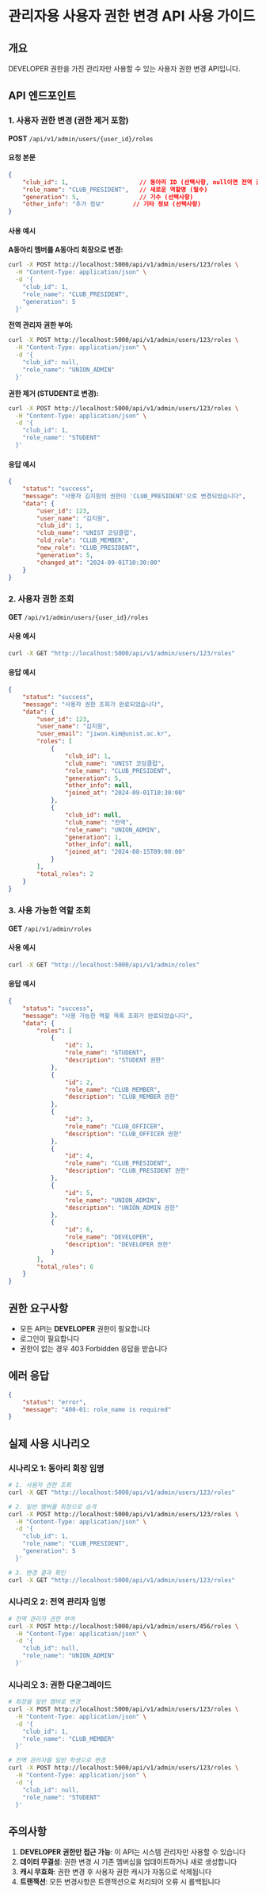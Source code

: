 # 관리자용 사용자 권한 변경 API 사용 가이드

## 개요
DEVELOPER 권한을 가진 관리자만 사용할 수 있는 사용자 권한 변경 API입니다.

## API 엔드포인트

### 1. 사용자 권한 변경 (권한 제거 포함)
**POST** `/api/v1/admin/users/{user_id}/roles`

#### 요청 본문
```json
{
    "club_id": 1,                    // 동아리 ID (선택사항, null이면 전역 권한)
    "role_name": "CLUB_PRESIDENT",   // 새로운 역할명 (필수)
    "generation": 5,                 // 기수 (선택사항)
    "other_info": "추가 정보"        // 기타 정보 (선택사항)
}
```

#### 사용 예시

**A동아리 멤버를 A동아리 회장으로 변경:**
```bash
curl -X POST http://localhost:5000/api/v1/admin/users/123/roles \
  -H "Content-Type: application/json" \
  -d '{
    "club_id": 1,
    "role_name": "CLUB_PRESIDENT",
    "generation": 5
  }'
```

**전역 관리자 권한 부여:**
```bash
curl -X POST http://localhost:5000/api/v1/admin/users/123/roles \
  -H "Content-Type: application/json" \
  -d '{
    "club_id": null,
    "role_name": "UNION_ADMIN"
  }'
```

**권한 제거 (STUDENT로 변경):**
```bash
curl -X POST http://localhost:5000/api/v1/admin/users/123/roles \
  -H "Content-Type: application/json" \
  -d '{
    "club_id": 1,
    "role_name": "STUDENT"
  }'
```

#### 응답 예시
```json
{
    "status": "success",
    "message": "사용자 김지원의 권한이 'CLUB_PRESIDENT'으로 변경되었습니다",
    "data": {
        "user_id": 123,
        "user_name": "김지원",
        "club_id": 1,
        "club_name": "UNIST 코딩클럽",
        "old_role": "CLUB_MEMBER",
        "new_role": "CLUB_PRESIDENT",
        "generation": 5,
        "changed_at": "2024-09-01T10:30:00"
    }
}
```

### 2. 사용자 권한 조회
**GET** `/api/v1/admin/users/{user_id}/roles`

#### 사용 예시
```bash
curl -X GET "http://localhost:5000/api/v1/admin/users/123/roles"
```

#### 응답 예시
```json
{
    "status": "success",
    "message": "사용자 권한 조회가 완료되었습니다",
    "data": {
        "user_id": 123,
        "user_name": "김지원",
        "user_email": "jiwon.kim@unist.ac.kr",
        "roles": [
            {
                "club_id": 1,
                "club_name": "UNIST 코딩클럽",
                "role_name": "CLUB_PRESIDENT",
                "generation": 5,
                "other_info": null,
                "joined_at": "2024-09-01T10:30:00"
            },
            {
                "club_id": null,
                "club_name": "전역",
                "role_name": "UNION_ADMIN",
                "generation": 1,
                "other_info": null,
                "joined_at": "2024-08-15T09:00:00"
            }
        ],
        "total_roles": 2
    }
}
```

### 3. 사용 가능한 역할 조회
**GET** `/api/v1/admin/roles`

#### 사용 예시
```bash
curl -X GET "http://localhost:5000/api/v1/admin/roles"
```

#### 응답 예시
```json
{
    "status": "success",
    "message": "사용 가능한 역할 목록 조회가 완료되었습니다",
    "data": {
        "roles": [
            {
                "id": 1,
                "role_name": "STUDENT",
                "description": "STUDENT 권한"
            },
            {
                "id": 2,
                "role_name": "CLUB_MEMBER",
                "description": "CLUB_MEMBER 권한"
            },
            {
                "id": 3,
                "role_name": "CLUB_OFFICER",
                "description": "CLUB_OFFICER 권한"
            },
            {
                "id": 4,
                "role_name": "CLUB_PRESIDENT",
                "description": "CLUB_PRESIDENT 권한"
            },
            {
                "id": 5,
                "role_name": "UNION_ADMIN",
                "description": "UNION_ADMIN 권한"
            },
            {
                "id": 6,
                "role_name": "DEVELOPER",
                "description": "DEVELOPER 권한"
            }
        ],
        "total_roles": 6
    }
}
```

## 권한 요구사항
- 모든 API는 **DEVELOPER** 권한이 필요합니다
- 로그인이 필요합니다
- 권한이 없는 경우 403 Forbidden 응답을 받습니다

## 에러 응답
```json
{
    "status": "error",
    "message": "400-01: role_name is required"
}
```

## 실제 사용 시나리오

### 시나리오 1: 동아리 회장 임명
```bash
# 1. 사용자 권한 조회
curl -X GET "http://localhost:5000/api/v1/admin/users/123/roles"

# 2. 일반 멤버를 회장으로 승격
curl -X POST http://localhost:5000/api/v1/admin/users/123/roles \
  -H "Content-Type: application/json" \
  -d '{
    "club_id": 1,
    "role_name": "CLUB_PRESIDENT",
    "generation": 5
  }'

# 3. 변경 결과 확인
curl -X GET "http://localhost:5000/api/v1/admin/users/123/roles"
```

### 시나리오 2: 전역 관리자 임명
```bash
# 전역 관리자 권한 부여
curl -X POST http://localhost:5000/api/v1/admin/users/456/roles \
  -H "Content-Type: application/json" \
  -d '{
    "club_id": null,
    "role_name": "UNION_ADMIN"
  }'
```

### 시나리오 3: 권한 다운그레이드
```bash
# 회장을 일반 멤버로 변경
curl -X POST http://localhost:5000/api/v1/admin/users/123/roles \
  -H "Content-Type: application/json" \
  -d '{
    "club_id": 1,
    "role_name": "CLUB_MEMBER"
  }'

# 전역 관리자를 일반 학생으로 변경
curl -X POST http://localhost:5000/api/v1/admin/users/123/roles \
  -H "Content-Type: application/json" \
  -d '{
    "club_id": null,
    "role_name": "STUDENT"
  }'
```

## 주의사항
1. **DEVELOPER 권한만 접근 가능**: 이 API는 시스템 관리자만 사용할 수 있습니다
2. **데이터 무결성**: 권한 변경 시 기존 멤버십을 업데이트하거나 새로 생성합니다
3. **캐시 무효화**: 권한 변경 후 사용자 권한 캐시가 자동으로 삭제됩니다
4. **트랜잭션**: 모든 변경사항은 트랜잭션으로 처리되어 오류 시 롤백됩니다
